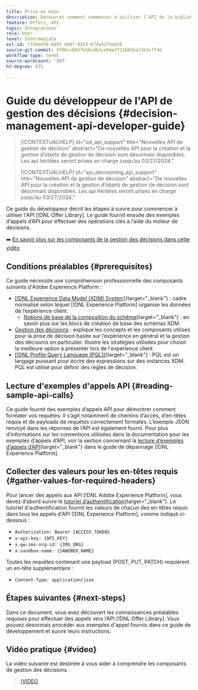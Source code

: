 ```yaml
---
title: Prise en main
description: Découvrez comment commencer à utiliser l’API de la bibliothèque des offres pour effectuer des opérations essentielles à l’aide du moteur de décisions.
feature: Offers, API
topic: Integrations
role: User
level: Intermediate
exl-id: 773bee50-849f-4b07-9423-67de5279ad28
source-git-commit: 3f96cc0037b5bcdb2ce94e2721b02ba13b3cff36
workflow-type: tm+mt
source-wordcount: '397'
ht-degree: 87%

---
```


# Guide du développeur de l&#39;API de gestion des décisions {#decision-management-api-developer-guide}

>[!CONTEXTUALHELP]
>id="od_api_support"
>title="Nouvelles API de gestion de décision"
>abstract="De nouvelles API pour la création et la gestion d’objets de gestion de décision sont désormais disponibles. Les api héritées seront prises en charge jusqu’au 03/27/2024."

>[!CONTEXTUALHELP]
>id="ajo_decisioning_api_support"
>title="Nouvelles API de gestion de décision"
>abstract="De nouvelles API pour la création et la gestion d’objets de gestion de décision sont désormais disponibles. Les api héritées seront prises en charge jusqu’au 03/27/2024."

Ce guide du développeur décrit les étapes à suivre pour commencer à utiliser l&#39;API [!DNL Offer Library]. Le guide fournit ensuite des exemples d’appels d’API pour effectuer des opérations clés à l’aide du moteur de décisions.

➡️ [En savoir plus sur les composants de la gestion des décisions dans cette vidéo](#video)

## Conditions préalables {#prerequisites}

Ce guide nécessite une compréhension professionnelle des composants suivants d&#39;Adobe Experience Platform :

* [[!DNL Experience Data Model (XDM) System]](https://experienceleague.adobe.com/docs/experience-platform/xdm/home.html?lang=fr){target="_blank"} : cadre normalisé selon lequel [!DNL Experience Platform] organise les données de l’expérience client.
   * [Notions de base de la composition du schéma](https://experienceleague.adobe.com/docs/experience-platform/xdm/schema/composition.html?lang=fr){target="_blank"} : en savoir plus sur les blocs de création de base des schémas XDM.
* [Gestion des décisions](../../../using/offers/get-started/starting-offer-decisioning.md) : explique les concepts et les composants utilisés pour la prise de décision basée sur l’expérience en général et la gestion des décisions en particulier. Illustre les stratégies utilisées pour choisir la meilleure option à présenter lors de l&#39;expérience client.
* [[!DNL Profile Query Language (PQL)]](https://experienceleague.adobe.com/docs/experience-platform/segmentation/pql/overview.html?lang=fr){target="_blank"} : PQL est un langage puissant pour écrire des expressions sur des instances XDM. PQL est utilisé pour définir des règles de décision.

## Lecture d&#39;exemples d&#39;appels API {#reading-sample-api-calls}

Ce guide fournit des exemples d’appels API pour démontrer comment formater vos requêtes. Il s’agit notamment de chemins d’accès, d’en-têtes requis et de payloads de requêtes correctement formatés. L’exemple JSON renvoyé dans les réponses de l’API est également fourni. Pour plus d’informations sur les conventions utilisées dans la documentation pour les exemples d’appels d’API, voir la section concernant la [lecture d’exemples d’appels d’API](https://experienceleague.adobe.com/docs/experience-platform/landing/troubleshooting.html?lang=fr#how-do-i-format-an-api-request){target="_blank"} dans le guide de dépannage [!DNL Experience Platform].

## Collecter des valeurs pour les en-têtes requis {#gather-values-for-required-headers}

Pour lancer des appels aux API [!DNL Adobe Experience Platform], vous devez d’abord suivre le [tutoriel d’authentification](https://experienceleague.adobe.com/docs/experience-platform/landing/platform-apis/api-authentication.html?lang=fr){target="_blank"}. Le tutoriel d&#39;authentification fournit les valeurs de chacun des en-têtes requis dans tous les appels d&#39;API [!DNL Experience Platform], comme indiqué ci-dessous :

* `Authorization: Bearer {ACCESS_TOKEN}`
* `x-api-key: {API_KEY}`
* `x-gw-ims-org-id: {IMS_ORG}`
* `x-sandbox-name: {SANDBOX_NAME}`

Toutes les requêtes contenant une payload (POST, PUT, PATCH) requièrent un en-tête supplémentaire :

* `Content-Type: application/json`

## Étapes suivantes {#next-steps}

Dans ce document, vous avez découvert les connaissances préalables requises pour effectuer des appels vers l’API [!DNL Offer Library]. Vous pouvez désormais procéder aux exemples d&#39;appel fournis dans ce guide de développement et suivre leurs instructions.
<!--
>[!NOTE]
>
> The In-app messaging channel in Adobe Journey Optimizer uses decision management objects. If your organization uses the in-app messaging channel, then API list requests for objects will include objects created by the in-app messaging service and can be ignored for decision management use cases. Objects created for in-app messages will have `createdBy = “Mobile_Sheliak”`.
-->

## Vidéo pratique {#video}

La vidéo suivante est destinée à vous aider à comprendre les composants de gestion des décisions.


>[!VIDEO](https://video.tv.adobe.com/v/329919?quality=12)

